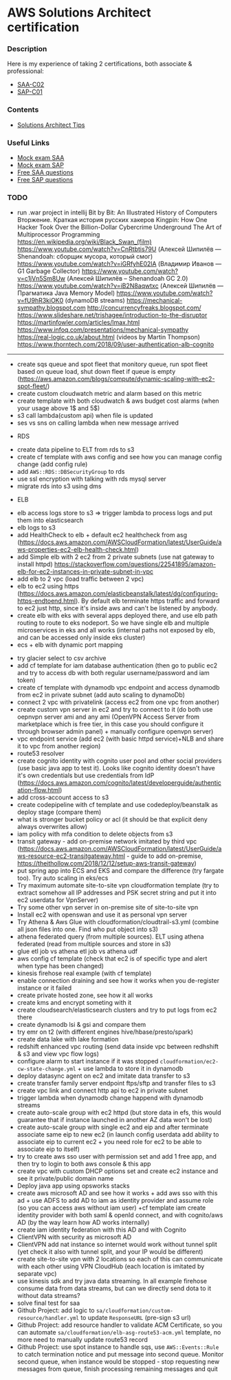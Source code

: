 # AWS Solutions Architect certification

### Description
Here is my experience of taking 2 certifications, both associate & professional:
* [SAA-C02](https://aws.amazon.com/certification/certified-solutions-architect-associate)
* [SAP-C01](https://aws.amazon.com/certification/certified-solutions-architect-professional)

### Contents
* [Solutions Architect Tips](https://github.com/dgaydukov/cert-aws/blob/master/sa/files/sa.md)

### Useful Links
* [Mock exam SAA](https://www.whizlabs.com/aws-solutions-architect-associate)
* [Mock exam SAP](https://www.whizlabs.com/aws-solutions-architect-professional)
* [Free SAA questions](https://www.examtopics.com/exams/amazon/aws-certified-solutions-architect-associate-saa-c02)
* [Free SAP questions](https://www.examtopics.com/exams/amazon/aws-certified-solutions-architect-professional)

### TODO
* run .war project in intellij
Bit by Bit: An Illustrated History of Computers
Вторжение. Краткая история русских хакеров
Kingpin: How One Hacker Took Over the Billion-Dollar Cybercrime Underground
The Art of Multiprocessor Programming
https://en.wikipedia.org/wiki/Black_Swan_(film)
https://www.youtube.com/watch?v=CnRtbtis79U (Алексей Шипилёв — Shenandoah: сборщик мусора, который смог)
https://www.youtube.com/watch?v=iGRfyhE02lA (Владимир Иванов — G1 Garbage Collector)
https://www.youtube.com/watch?v=c1jVn5Sm8Uw (Алексей Шипилёв – Shenandoah GC 2.0)
https://www.youtube.com/watch?v=iB2N8aqwtxc (Алексей Шипилёв — Прагматика Java Memory Model)
https://www.youtube.com/watch?v=fU9hR3kiOK0 (dynamoDB streams)
https://mechanical-sympathy.blogspot.com
http://concurrencyfreaks.blogspot.com/
https://www.slideshare.net/trishagee/introduction-to-the-disruptor
https://martinfowler.com/articles/lmax.html
https://www.infoq.com/presentations/mechanical-sympathy
https://real-logic.co.uk/about.html (videos by Martin Thompson)
https://www.thorntech.com/2018/09/user-authentication-alb-cognito
----------------------------------------------------------------------------------------------
+ create sqs queue and spot fleet that monitory queue, run spot fleet based on queue load, shut down fleet if queue is empty (https://aws.amazon.com/blogs/compute/dynamic-scaling-with-ec2-spot-fleet/)
+ create custom cloudwatch metric and alarm based on this metric
+ create template with both cloudwatch & aws budget cost alarms (when your usage above 1$ and 5$)
+ s3 call lambda(custom api) when file is updated
+ ses vs sns on calling lambda when new message arrived
* RDS
+ create data pipeline to ELT from rds to s3
+ create cf template with aws config and see how you can manage config change (add config rule)
+ add `AWS::RDS::DBSecurityGroup` to rds
+ use ssl encryption with talking with rds mysql server
+ migrate rds into s3 using dms
* ELB
+ elb access logs store to s3 => trigger lambda to process logs and put them into elasticsearch
+ elb logs to s3
+ add HealthCheck to elb + default ec2 healthcheck from asg (https://docs.aws.amazon.com/AWSCloudFormation/latest/UserGuide/aws-properties-ec2-elb-health-check.html)
+ add Simple elb with 2 ec2 from 2 private subnets (use nat gateway to install httpd) https://stackoverflow.com/questions/22541895/amazon-elb-for-ec2-instances-in-private-subnet-in-vpc
+ add elb to 2 vpc (load traffic between 2 vpc)
+ elb to ec2 using https (https://docs.aws.amazon.com/elasticbeanstalk/latest/dg/configuring-https-endtoend.html). By default elb terminate https traffic and forward to ec2 just http, since it's inside aws and can't be listened by anybody.
+ create elb with eks with several apps deployed there, and use elb path routing to route to eks nodeport. So we have single elb and multiple microservices in eks and all works (internal paths not exposed by elb, and can be accessed only inside eks cluster)
+ ecs + elb with dynamic port mapping
* try glacier select to csv archive
* add cf template for iam database authentication (then go to public ec2 and try to access db with both regular username/password and iam token)
* create cf template with dynamodb vpc endpoint and access dynamodb from ec2 in private subnet (add auto scaling to dynamoDb)
* connect 2 vpc with privatelink (access ec2 from one vpc from another)
* create custom vpn server in ec2 and try to connect to it (do both use oepnvpn server ami and any ami (OpenVPN Access Server from marketplace which is free tier, in this case you should configure it through browser admin panel) + manually configure openvpn server)
* vpc endpoint service (add ec2 (with basic httpd service)+NLB and share it to vpc from another region)
* route53 resolver
* create cognito identity with cognito user pool and other social providers (use basic java app to test it). Looks like cognito identity doesn't have it's own credentials but use credentials from IdP (https://docs.aws.amazon.com/cognito/latest/developerguide/authentication-flow.html)
* add cross-account access to s3
* create codepipeline with cf template and use codedeploy/beanstalk as deploy stage (compare them)
* what is stronger bucket policy or acl (it should be that explicit deny always overwrites allow)
* iam policy with mfa condition to delete objects from s3
* transit gateway - add on-premise network imitated by third vpc (https://docs.aws.amazon.com/AWSCloudFormation/latest/UserGuide/aws-resource-ec2-transitgateway.html - guide to add on-premise, https://theithollow.com/2018/12/12/setup-aws-transit-gateway)
* put spring app into ECS and EKS and compare the difference (try fargate too). Try auto scaling in eks/ecs
* Try maximum automate site-to-site vpn cloudformation template (try to extract somehow all IP addresses and PSK secret string and put it into ec2 userdata for VpnServer)
* Try some other vpn server in on-premise site of site-to-site vpn
* Install ec2 with openswan and use it as personal vpn server
* Try Athena & Aws Glue with cloudformation/cloudtrail-s3.yml (combine all json files into one. Find who put object into s3)
* athena federated query (from multiple sources). ELT using athena federated (read from multiple sources and store in s3)
* glue etl job vs athena etl job vs athena udf
* aws config cf template (check that ec2 is of specific type and alert when type has been changed)
* kinesis firehose real example (with cf template)
* enable connection draining and see how it works when you de-register instance or it failed
* create private hosted zone, see how it all works
* create kms and encrypt someting with it
* create cloudsearch/elasticsearch clusters and try to put logs from ec2 there
* create dynamodb lsi & gsi and compare them
* try emr on t2 (with different engines hive/hbase/presto/spark)
* create data lake with lake formation
* redshift enhanced vpc routing (send data inside vpc between redhshift & s3 and view vpc flow logs)
* configure alarm to start instance if it was stopped `cloudformation/ec2-cw-state-change.yml` + use lambda to store it in dynamodb
* deploy datasync agent on ec2 and imitate data transfer to s3
* create transfer family server endpoint ftps/sftp and transfer files to s3
* create vpc link and connect http api to ec2 in private subnet
* trigger lambda when dynamodb change happend with dynamodb streams
* create auto-scale group with ec2 httpd (but store data in efs, this would guarantee that if instance launched in another AZ data won't be lost)
* create auto-scale group with single ec2 and eip and after terminate associate same eip to new ec2 (in launch config userdata add ability to associate eip to current ec2 + you need role for ec2 to be able to associate eip to itself)
* try to create aws sso user with permission set and add 1 free app, and then try to login to both aws console & this app
* create vpc with custom DHCP options set and create ec2 instance and see it private/public domain name
* Deploy java app using opsworks stacks
* create aws microsoft AD and see how it works + add aws sso with this ad + use ADFS to add AD to iam as identity provider and assume role (so you can access aws without iam user)
+cf template iam create identity provider with both saml & openId connect, and with cognito/aws AD (by the way learn how AD works internally)
* create iam identity federation with this AD and with Cognito
* ClientVPN with security as microsoft AD
* ClientVPN add nat instance so internet would work without tunnel split (yet check it also with tunnel split, and your IP would be different)
* create site-to-site vpn with 2 locations so each of this can communicate with each other using VPN CloudHub (each location is imitated by separate vpc)
* use kinesis sdk and try java data streaming. In all example firehose consume data from data streams, but can we directly send dota to it without data streams?
* solve final test for saa
* Github Project: add logic to `sa/cloudformation/custom-resource/handler.yml` to update `ResponseURL` (pre-sign s3 url)
* Github Project: add resource handler to validate ACM Certificate, so you can automate `sa/cloudformation/elb-asg-route53-acm.yml` template, no more need to manually update route53 record
* Github Project: use spot instance to handle sqs, use `AWS::Events::Rule` to catch termination notice and put message into second queue. Monitor second queue, when instance would be stopped - stop requesting new messages from queue, finish processing remaining messages and quit